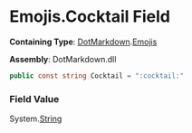 # Emojis\.Cocktail Field

**Containing Type**: [DotMarkdown](../../README.md)\.[Emojis](../README.md)

**Assembly**: DotMarkdown\.dll

```csharp
public const string Cocktail = ":cocktail:"
```

### Field Value

System\.[String](https://docs.microsoft.com/en-us/dotnet/api/system.string)